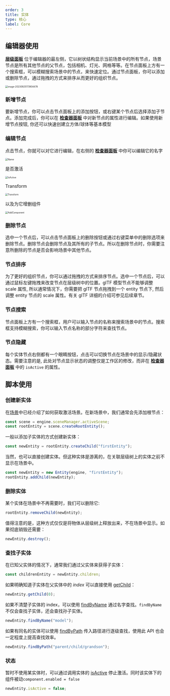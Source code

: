 ```yaml
---
order: 3
title: 实体
type: 核心
label: Core
---
```


## 编辑器使用

**[层级面板](/docs/interface/hierarchy)** 位于编辑器的最左侧，它以树状结构显示当前场景中的所有节点，场景节点是所有其他节点的父节点，包括相机、灯光、网格等等。在节点面板上方有一个搜索框，可以模糊搜索场景中的节点，来快速定位。通过节点面板，你可以添加或删除节点，通过拖拽的方式来排序从而更好的组织节点。

<img src="https://gw.alipayobjects.com/zos/OasisHub/e85a8a9b-decd-4a80-a7b2-9eccaeed1e2c/image-20230925173904478.png" alt="image-20230925173904478" style="zoom:50%;" />

### 新增节点

要新增节点，你可以点击节点面板上的添加按钮，或右键某个节点后选择添加子节点。添加完成后，你可以在 **[检查器面板](/docs/interface/inspector)** 中对新节点的属性进行编辑。如果使用新增节点按钮, 你还可以快速创建立方体/球体等基本模型

### 编辑节点

点击节点，你就可以对它进行编辑，在右侧的 **[检查器面板](/docs/interface/inspector)** 中你可以编辑它的名字

<img src="https://mdn.alipayobjects.com/huamei_3zduhr/afts/img/A*qBiVT6YtvkQAAAAAAAAAAAAADsJ_AQ/original" alt="Name" style="zoom:50%;" />

是否激活

<img src="https://mdn.alipayobjects.com/huamei_3zduhr/afts/img/A*1l5_QqTgZYUAAAAAAAAAAAAADsJ_AQ/original" alt="IsActive" style="zoom:50%;" />

Transform

<img src="https://mdn.alipayobjects.com/huamei_3zduhr/afts/img/A*3JO6S7BdgMsAAAAAAAAAAAAADsJ_AQ/original" alt="Transform" style="zoom:50%;" />

以及为它增删组件

<img src="https://mdn.alipayobjects.com/huamei_3zduhr/afts/img/A*iZKVRrznLOAAAAAAAAAAAAAADsJ_AQ/original" alt="AddComponent" style="zoom:50%;" />

### 删除节点

选中一个节点后，可以点击节点面板上的删除按钮或通过右键菜单中的删除选项来删除节点。删除节点会删除节点及其所有的子节点。所以在删除节点时，你需要注意所删除的节点是否会影响场景中其他节点。

### 节点排序

为了更好的组织节点，你可以通过拖拽的方式来排序节点。选中一个节点后，可以通过鼠标左键拖拽来改变节点在层级树中的位置。glTF 模型节点不能够调整 scale 属性, 所以通常情况下，你需要把 glTF 节点拖拽到一个 entity 节点下, 然后调整 entity 节点的 scale 属性。有关 glTF 详细的介绍可参见后续章节。

### 节点搜索

节点面板上方有一个搜索框，用户可以输入节点的名称来搜索场景中的节点。搜索框支持模糊搜索，你可以输入节点名称的部分字符来查找节点。

### 节点隐藏

每个实体节点右侧都有一个眼睛按钮，点击可以切换节点在场景中的显示/隐藏状态。需要注意的是, 此处对节点显示状态的调整仅是工作区的修改，而非在 **[检查器面板](/docs/interface/inspector)** 中的 `isActive` 的属性。

## 脚本使用

### 创建新实体

在[场景](/docs/core/scene)中已经介绍了如何获取激活场景。在新场景中，我们通常会先添加根节点：

```typescript
const scene = engine.sceneManager.activeScene;
const rootEntity = scene.createRootEntity();
```

一般以添加子实体的方式创建新实体：

```typescript
const newEntity = rootEntity.createChild("firstEntity");
```

当然，也可以直接创建实体。但这种实体是游离的，在关联层级树上的实体之前不显示在场景中。

```typescript
const newEntity = new Entity(engine, "firstEntity");
rootEntity.addChild(newEntity);
```

### 删除实体

某个实体在场景中不再需要时，我们可以删除它:

```typescript
rootEntity.removeChild(newEntity);
```

值得注意的是，这种方式仅仅是将物体从层级树上释放出来，不在场景中显示。如果彻底销毁还需要：

```typescript
newEntity.destroy();
```

### 查找子实体

在已知父实体的情况下，通常我们通过父实体来获得子实体：

```typescript
const childrenEntity = newEntity.children;
```

如果明确知道子实体在父实体中的 _index_ 可以直接使用 [getChild](/apis/core/#Entity-getChild)：

```typescript
newEntity.getChild(0);
```

如果不清楚子实体的 index，可以使用 [findByName](/apis/core/#Entity-findByName) 通过名字查找。`findByName` 不仅会查找子实体，还会查找孙子实体。

```typescript
newEntity.findByName("model");
```

如果有同名的实体可以使用 [findByPath](/apis/core/#Entity-findByPath) 传入路径进行逐级查找，使用此 API 也会一定程度上提高查找效率。

```typescript
newEntity.findByPath("parent/child/grandson");
```

### 状态

暂时不使用某实体时，可以通过调用实体的 [isActive](/apis/core/#Entity-isActive) 停止激活。同时该实体下的组件被动`component.enabled = false`

```typescript
newEntity.isActive = false;
```
